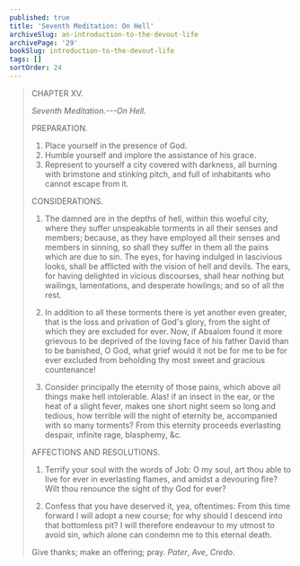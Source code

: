 ```yaml
---
published: true
title: 'Seventh Meditation: On Hell'
archiveSlug: an-introduction-to-the-devout-life
archivePage: '29'
bookSlug: introduction-to-the-devout-life
tags: []
sortOrder: 24
---
```


> CHAPTER XV.
>
> *Seventh Meditation.---On Hell.*
>
> PREPARATION.
>
> 1. Place yourself in the presence of God.
> 2. Humble yourself and implore the assistance of his grace.
> 3. Represent to yourself a city covered with darkness, all burning with brimstone and stinking pitch, and full of inhabitants who cannot escape from it.
>
> CONSIDERATIONS.
>
> 1. The damned are in the depths of hell, within this woeful city, where they suffer unspeakable torments in all their senses and members; because, as they have employed all their senses and members in sinning, so shall they suffer in them all the pains which are due to sin. The eyes, for having indulged in lascivious looks, shall be afflicted with the vision of hell and devils. The ears, for having delighted in vicious discourses, shall hear nothing but wailings, lamentations, and desperate howlings; and so of all the rest.
>
> 2. In addition to all these torments there is yet another even greater, that is the loss and privation of God's glory, from the sight of which they are excluded for ever. Now, if Absalom found it more grievous to be deprived of the loving face of his father David than to be banished, O God, what grief would it not be for me to be for ever excluded from beholding thy most sweet and gracious countenance!
>
> 3. Consider principally the eternity of those pains, which above all things make hell intolerable. Alas! if an insect in the ear, or the heat of a slight fever, makes one short night seem so long and tedious, how terrible will the night of eternity be, accompanied with so many torments? From this eternity proceeds everlasting despair, infinite rage, blasphemy, &c.
>
> AFFECTIONS AND RESOLUTIONS.
>
> 1. Terrify your soul with the words of Job: O my soul, art thou able to live for ever in everlasting flames, and amidst a devouring fire? Wilt thou renounce the sight of thy God for ever?
>
> 2. Confess that you have deserved it, yea, oftentimes: From this time forward I will adopt a new course; for why should I descend into that bottomless pit? I will therefore endeavour to my utmost to avoid sin, which alone can condemn me to this eternal death.
>
> Give thanks; make an offering; pray. *Pater*, *Ave*, *Credo*.
